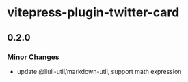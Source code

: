 # vitepress-plugin-twitter-card

## 0.2.0

### Minor Changes

- update @liuli-util/markdown-util, support math expression
